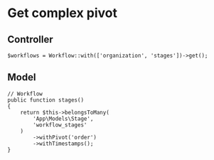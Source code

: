 # Get complex pivot
## Controller
````
$workflows = Workflow::with(['organization', 'stages'])->get();
````
## Model
````
// Workflow
public function stages()
{
    return $this->belongsToMany(
        'App\Models\Stage',
        'workflow_stages'
    )
        ->withPivot('order')
        ->withTimestamps();
}
````
